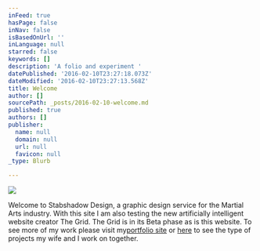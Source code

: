 ```yaml
---
inFeed: true
hasPage: false
inNav: false
isBasedOnUrl: ''
inLanguage: null
starred: false
keywords: []
description: 'A folio and experiment '
datePublished: '2016-02-10T23:27:18.073Z'
dateModified: '2016-02-10T23:27:13.568Z'
title: Welcome
author: []
sourcePath: _posts/2016-02-10-welcome.md
published: true
authors: []
publisher:
  name: null
  domain: null
  url: null
  favicon: null
_type: Blurb

---
```

![](https://s3-us-west-2.amazonaws.com/the-grid-img/p/4294265881080973a53f78d84f078221f2e5d80f.png)

Welcome to Stabshadow Design, a graphic design service for the Martial Arts industry. With this site I am also testing the new artificially intelligent website creator The Grid. The Grid is in its Beta phase as is this website. To see more of my work please visit my[portfolio site][0] or [here][1] to see the type of projects my wife and I work on together.

[0]: http://shaneberesford.com/
[1]: http://shineandhumm.com/